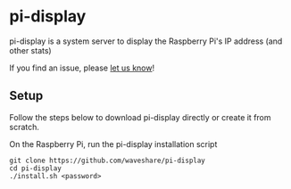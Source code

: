 # pi-display

pi-display is a system server to display the Raspberry Pi's IP address (and other stats)

If you find an issue, please [let us know](../..//issues)!

## Setup

Follow the steps below to download pi-display directly or create it from scratch.

On the Raspberry Pi, run the pi-display installation script

    git clone https://github.com/waveshare/pi-display
    cd pi-display
    ./install.sh <password>
